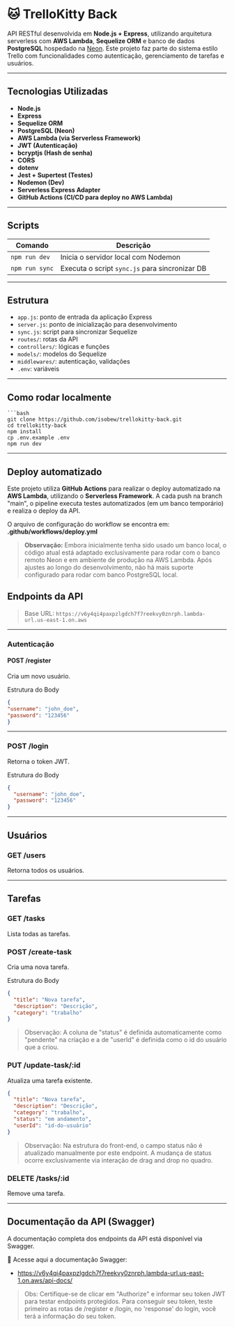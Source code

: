 # 🐱 TrelloKitty Back

API RESTful desenvolvida em **Node.js + Express**, utilizando arquitetura serverless com **AWS Lambda**, **Sequelize ORM** e banco de dados **PostgreSQL** hospedado na [Neon](https://neon.tech). Este projeto faz parte do sistema estilo Trello com funcionalidades como autenticação, gerenciamento de tarefas e usuários.

---

## Tecnologias Utilizadas

- **Node.js**
- **Express**
- **Sequelize ORM**
- **PostgreSQL (Neon)**
- **AWS Lambda (via Serverless Framework)**
- **JWT (Autenticação)**
- **bcryptjs (Hash de senha)**
- **CORS**
- **dotenv**
- **Jest + Supertest (Testes)**
- **Nodemon (Dev)**
- **Serverless Express Adapter**
- **GitHub Actions (CI/CD para deploy no AWS Lambda)**

---

## Scripts

| Comando       | Descrição                                      |
| ------------- | ---------------------------------------------- |
| `npm run dev` | Inicia o servidor local com Nodemon        |
| `npm run sync`| Executa o script `sync.js` para sincronizar DB |

---

## Estrutura

- `app.js`: ponto de entrada da aplicação Express
- `server.js`: ponto de inicialização para desenvolvimento
- `sync.js`: script para sincronizar Sequelize
- `routes/`: rotas da API
- `controllers/`: lógicas e funções
- `models/`: modelos do Sequelize
- `middlewares/`: autenticação, validações
- `.env`: variáveis

---

## Como rodar localmente

    ```bash
    git clone https://github.com/isobew/trellokitty-back.git
    cd trellokitty-back
    npm install
    cp .env.example .env 
    npm run dev

---
 
## Deploy automatizado

Este projeto utiliza **GitHub Actions** para realizar o deploy automatizado na **AWS Lambda**, utilizando o **Serverless Framework**. A cada push na branch "main", o pipeline executa testes automatizados (em um banco temporário) e realiza o deploy da API.

O arquivo de configuração do workflow se encontra em: **.github/workflows/deploy.yml**


> **Observação:** Embora inicialmente tenha sido usado um banco local, o código atual está adaptado exclusivamente para rodar com o banco remoto Neon e em ambiente de produção na AWS Lambda.
Após ajustes ao longo do desenvolvimento, não há mais suporte configurado para rodar com banco PostgreSQL local.


## Endpoints da API

> Base URL: `https://v6y4qi4paxpzlgdch7f7reekvy0znrph.lambda-url.us-east-1.on.aws`

--- 

### Autenticação

#### POST /register
Cria um novo usuário.

Estrutura do Body
```json
{
"username": "john_doe",
"password": "123456"
}
```
---

### POST /login
Retorna o token JWT.

Estrutura do Body
```json
{
  "username": "john_doe",
  "password": "123456"
}
```
---


## Usuários

### GET /users
Retorna todos os usuários.


---

## Tarefas

### GET /tasks
Lista todas as tarefas.

### POST /create-task
Cria uma nova tarefa.

Estrutura do Body
```json
{
  "title": "Nova tarefa",
  "description": "Descrição",
  "category": "trabalho"
}
```
> Observação: A coluna de "status" é definida automaticamente como "pendente" na criação e a de "userId" é definida como o id do usuário que a criou.

### PUT /update-task/:id
Atualiza uma tarefa existente.
```json
{
  "title": "Nova tarefa",
  "description": "Descrição",
  "category": "trabalho",
  "status": "em andamento",
  "userId": "id-do-usuário"
}
```
> Observação: Na estrutura do front-end, o campo status não é atualizado manualmente por este endpoint. A mudança de status ocorre exclusivamente via interação de drag and drop no quadro.

### DELETE /tasks/:id
Remove uma tarefa.


---

## Documentação da API (Swagger)
A documentação completa dos endpoints da API está disponível via Swagger.

🔗 Acesse aqui a documentação Swagger:
 - https://v6y4qi4paxpzlgdch7f7reekvy0znrph.lambda-url.us-east-1.on.aws/api-docs/

> Obs: Certifique-se de clicar em "Authorize" e informar seu token JWT para testar endpoints protegidos. Para conseguir seu token, teste primeiro as rotas de /register e /login, no 'response' do login, você terá a informação do seu token.